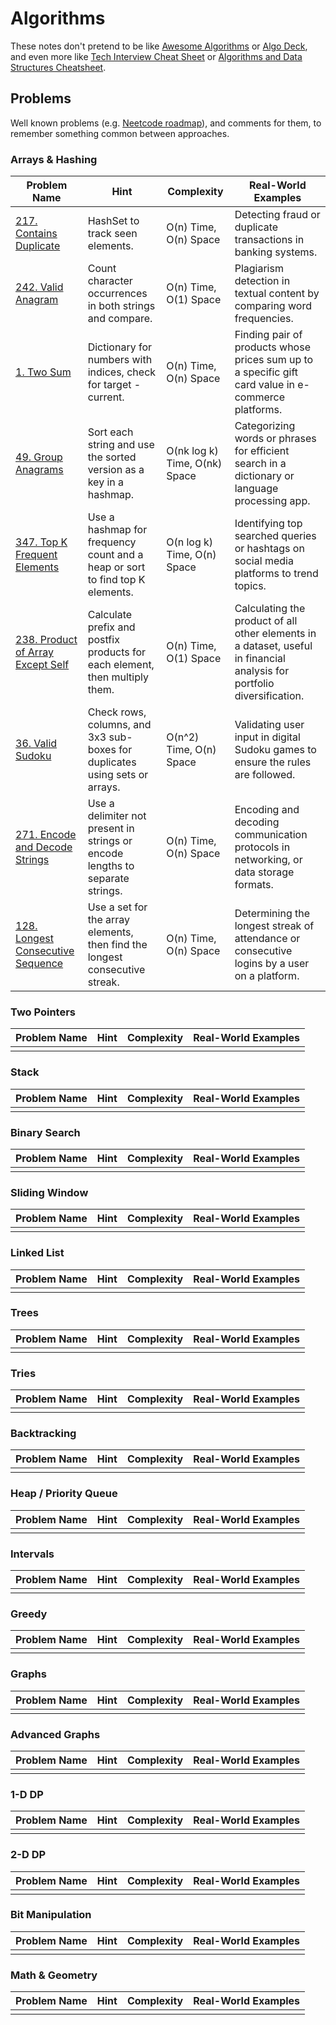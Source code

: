 # Algorithms

These notes don't pretend to be like [Awesome Algorithms](https://github.com/tayllan/awesome-algorithms) or [Algo Deck](https://github.com/teivah/algodeck/tree/master), and even more like [Tech Interview Cheat Sheet](https://github.com/TSiege/Tech-Interview-Cheat-Sheet) or [Algorithms and Data Structures Cheatsheet](https://algs4.cs.princeton.edu/cheatsheet/).

## Problems

Well known problems (e.g. [Neetcode roadmap](https://neetcode.io/roadmap)), and comments for them, to remember something common between approaches.

### Arrays & Hashing

| Problem Name | Hint | Complexity | Real-World Examples | 
|--------------|------|------------|---------------------|
| [217. Contains Duplicate](https://leetcode.com/problems/contains-duplicate/) | HashSet to track seen elements. | O(n) Time, O(n) Space | Detecting fraud or duplicate transactions in banking systems. |
| [242. Valid Anagram](https://leetcode.com/problems/valid-anagram/) | Count character occurrences in both strings and compare. | O(n) Time, O(1) Space | Plagiarism detection in textual content by comparing word frequencies. |
| [1. Two Sum](https://leetcode.com/problems/two-sum/) | Dictionary for numbers with indices, check for target - current. | O(n) Time, O(n) Space | Finding pair of products whose prices sum up to a specific gift card value in e-commerce platforms. |
| [49. Group Anagrams](https://leetcode.com/problems/group-anagrams/) | Sort each string and use the sorted version as a key in a hashmap. | O(nk log k) Time, O(nk) Space | Categorizing words or phrases for efficient search in a dictionary or language processing app. |
| [347. Top K Frequent Elements](https://leetcode.com/problems/top-k-frequent-elements/) | Use a hashmap for frequency count and a heap or sort to find top K elements. | O(n log k) Time, O(n) Space | Identifying top searched queries or hashtags on social media platforms to trend topics. |
| [238. Product of Array Except Self](https://leetcode.com/problems/product-of-array-except-self/) | Calculate prefix and postfix products for each element, then multiply them. | O(n) Time, O(1) Space | Calculating the product of all other elements in a dataset, useful in financial analysis for portfolio diversification. |
| [36. Valid Sudoku](https://leetcode.com/problems/valid-sudoku/) | Check rows, columns, and 3x3 sub-boxes for duplicates using sets or arrays. | O(n^2) Time, O(n) Space | Validating user input in digital Sudoku games to ensure the rules are followed. |
| [271. Encode and Decode Strings](https://leetcode.com/problems/encode-and-decode-strings/) | Use a delimiter not present in strings or encode lengths to separate strings. | O(n) Time, O(n) Space | Encoding and decoding communication protocols in networking, or data storage formats. |
| [128. Longest Consecutive Sequence](https://leetcode.com/problems/longest-consecutive-sequence/) | Use a set for the array elements, then find the longest consecutive streak. | O(n) Time, O(n) Space | Determining the longest streak of attendance or consecutive logins by a user on a platform. |

### Two Pointers

| Problem Name | Hint | Complexity | Real-World Examples | 
|--------------|------|------------|---------------------|
|||||

### Stack

| Problem Name | Hint | Complexity | Real-World Examples | 
|--------------|------|------------|---------------------|
|||||

### Binary Search

| Problem Name | Hint | Complexity | Real-World Examples | 
|--------------|------|------------|---------------------|
|||||

### Sliding Window

| Problem Name | Hint | Complexity | Real-World Examples | 
|--------------|------|------------|---------------------|
|||||

### Linked List

| Problem Name | Hint | Complexity | Real-World Examples | 
|--------------|------|------------|---------------------|
|||||

### Trees

| Problem Name | Hint | Complexity | Real-World Examples | 
|--------------|------|------------|---------------------|
|||||

### Tries

| Problem Name | Hint | Complexity | Real-World Examples | 
|--------------|------|------------|---------------------|
|||||

### Backtracking

| Problem Name | Hint | Complexity | Real-World Examples | 
|--------------|------|------------|---------------------|
|||||

### Heap / Priority Queue

| Problem Name | Hint | Complexity | Real-World Examples | 
|--------------|------|------------|---------------------|
|||||

### Intervals

| Problem Name | Hint | Complexity | Real-World Examples | 
|--------------|------|------------|---------------------|
|||||

### Greedy

| Problem Name | Hint | Complexity | Real-World Examples | 
|--------------|------|------------|---------------------|
|||||

### Graphs

| Problem Name | Hint | Complexity | Real-World Examples | 
|--------------|------|------------|---------------------|
|||||

### Advanced Graphs

| Problem Name | Hint | Complexity | Real-World Examples | 
|--------------|------|------------|---------------------|
|||||

### 1-D DP

| Problem Name | Hint | Complexity | Real-World Examples | 
|--------------|------|------------|---------------------|
|||||

### 2-D DP

| Problem Name | Hint | Complexity | Real-World Examples | 
|--------------|------|------------|---------------------|
|||||

### Bit Manipulation

| Problem Name | Hint | Complexity | Real-World Examples | 
|--------------|------|------------|---------------------|
|||||

### Math & Geometry

| Problem Name | Hint | Complexity | Real-World Examples | 
|--------------|------|------------|---------------------|
|||||

